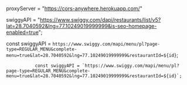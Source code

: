 proxyServer = "https://cors-anywhere.herokuapp.com/"

swiggyAPI = "https://www.swiggy.com/dapi/restaurants/list/v5?lat=28.7040592&lng=77.10249019999999&is-seo-homepage-enabled=true";

const swiggyAPI = `https://www.swiggy.com/mapi/menu/pl?page-type=REGULAR_MENU&complete-menu=true&lat=28.7040592&lng=77.10249019999999&restaurantId=${id}`;

               const swiggyAPI = `https://www.swiggy.com/mapi/menu/pl?page-type=REGULAR_MENU&complete-menu=true&lat=28.7040592&lng=77.10249019999999&restaurantId=${id}`;
